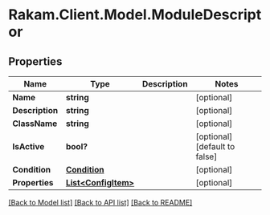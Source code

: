 # Rakam.Client.Model.ModuleDescriptor
## Properties

Name | Type | Description | Notes
------------ | ------------- | ------------- | -------------
**Name** | **string** |  | [optional] 
**Description** | **string** |  | [optional] 
**ClassName** | **string** |  | [optional] 
**IsActive** | **bool?** |  | [optional] [default to false]
**Condition** | [**Condition**](Condition.md) |  | [optional] 
**Properties** | [**List&lt;ConfigItem&gt;**](ConfigItem.md) |  | [optional] 

[[Back to Model list]](../README.md#documentation-for-models) [[Back to API list]](../README.md#documentation-for-api-endpoints) [[Back to README]](../README.md)

